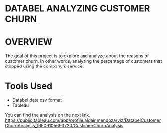 # DATABEL ANALYZING CUSTOMER CHURN
# OVERVIEW
The goal of this project is to explore and analyze about the reasons of customer churn. In other words, analyzing the percentage of customers that stopped using the company's service.
# Tools Used
* Databel data csv format
* Tableau

You can find the analysis on the next link. 
https://public.tableau.com/app/profile/aldair.mendoza/viz/DatabelCustomerChurnAnalysis_16509105693720/CustomerChurnAnalysis
